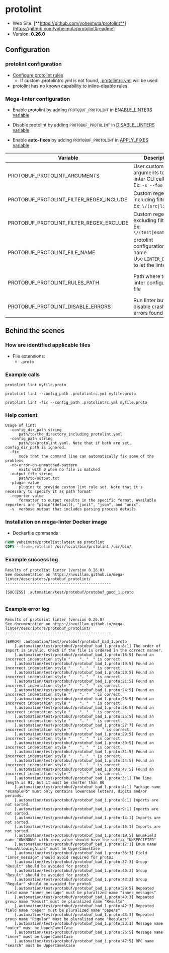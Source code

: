 <!-- markdownlint-disable MD033 MD041 -->
<!-- Generated by .automation/build.py, please do not update manually -->
# protolint

- Web Site: [**https://github.com/yoheimuta/protolint**](https://github.com/yoheimuta/protolint#readme)
- Version: **0.26.0**

## Configuration

### protolint configuration

- [Configure protolint rules](https://github.com/yoheimuta/protolint#rules)
  - If custom .protolintrc.yml is not found, [.protolintrc.yml](https://github.com/nvuillam/mega-linter/tree/master/TEMPLATES/.protolintrc.yml) will be used
- protolint has no known capability to inline-disable rules

### Mega-linter configuration

- Enable protolint by adding `PROTOBUF_PROTOLINT` in [ENABLE_LINTERS variable](../index.md#activation-and-deactivation)
- Disable protolint by adding `PROTOBUF_PROTOLINT` in [DISABLE_LINTERS variable](../index.md#activation-and-deactivation)

- Enable **auto-fixes** by adding `PROTOBUF_PROTOLINT` in [APPLY_FIXES variable](../index.md#apply-fixes)

| Variable | Description | Default value |
| ----------------- | -------------- | -------------- |
| PROTOBUF_PROTOLINT_ARGUMENTS | User custom arguments to add in linter CLI call<br/>Ex: `-s --foo "bar"` |  |
| PROTOBUF_PROTOLINT_FILTER_REGEX_INCLUDE | Custom regex including filter<br/>Ex: `\/(src\|lib)\/` | Include every file |
| PROTOBUF_PROTOLINT_FILTER_REGEX_EXCLUDE | Custom regex excluding filter<br/>Ex: `\/(test\|examples)\/` | Exclude no file |
| PROTOBUF_PROTOLINT_FILE_NAME | protolint configuration file name</br>Use `LINTER_DEFAULT` to let the linter find it | `.protolintrc.yml` |
| PROTOBUF_PROTOLINT_RULES_PATH | Path where to find linter configuration file | Workspace folder, then Mega-Linter default rules |
| PROTOBUF_PROTOLINT_DISABLE_ERRORS | Run linter but disable crash if errors found | `false` |

## Behind the scenes

### How are identified applicable files

- File extensions:
  - `.proto`

<!-- markdownlint-disable -->
<!-- /* cSpell:disable */ -->

### Example calls

```shell
protolint lint myfile.proto
```

```shell
protolint lint --config_path .protolintrc.yml myfile.proto
```

```shell
protolint lint -fix --config_path .protolintrc.yml myfile.proto
```


### Help content

```shell
Usage of lint:
  -config_dir_path string
      path/to/the_directory_including_protolint.yaml
  -config_path string
      path/to/protolint.yaml. Note that if both are set, config_dir_path is ignored.
  -fix
      mode that the command line can automatically fix some of the problems
  -no-error-on-unmatched-pattern
      exits with 0 when no file is matched
  -output_file string
      path/to/output.txt
  -plugin value
      plugins to provide custom lint rule set. Note that it's necessary to specify it as path format'
  -reporter value
      formatter to output results in the specific format. Available reporters are "plain"(default), "junit", "json", and "unix".
  -v  verbose output that includes parsing process details

```

### Installation on mega-linter Docker image

- Dockerfile commands :
```dockerfile
FROM yoheimuta/protolint:latest as protolint
COPY --from=protolint /usr/local/bin/protolint /usr/bin/
```


### Example success log

```shell
Results of protolint linter (version 0.26.0)
See documentation on https://nvuillam.github.io/mega-linter/descriptors/protobuf_protolint/
-----------------------------------------------

[SUCCESS] .automation/test/protobuf/protobuf_good_1.proto
    

```

### Example error log

```shell
Results of protolint linter (version 0.26.0)
See documentation on https://nvuillam.github.io/mega-linter/descriptors/protobuf_protolint/
-----------------------------------------------

[ERROR] .automation/test/protobuf/protobuf_bad_1.proto
    [.automation/test/protobuf/protobuf_bad_1.proto:8:1] The order of Import is invalid. Check if the file is ordered in the correct manner.
    [.automation/test/protobuf/protobuf_bad_1.proto:18:5] Found an incorrect indentation style "    ". "  " is correct.
    [.automation/test/protobuf/protobuf_bad_1.proto:19:5] Found an incorrect indentation style "    ". "  " is correct.
    [.automation/test/protobuf/protobuf_bad_1.proto:20:5] Found an incorrect indentation style "    ". "  " is correct.
    [.automation/test/protobuf/protobuf_bad_1.proto:21:5] Found an incorrect indentation style "    ". "  " is correct.
    [.automation/test/protobuf/protobuf_bad_1.proto:24:5] Found an incorrect indentation style "    ". "  " is correct.
    [.automation/test/protobuf/protobuf_bad_1.proto:26:5] Found an incorrect indentation style "    ". "  " is correct.
    [.automation/test/protobuf/protobuf_bad_1.proto:28:5] Found an incorrect indentation style "    ". "  " is correct.
    [.automation/test/protobuf/protobuf_bad_1.proto:25:5] Found an incorrect indentation style "    ". "  " is correct.
    [.automation/test/protobuf/protobuf_bad_1.proto:27:7] Found an incorrect indentation style "      ". "    " is correct.
    [.automation/test/protobuf/protobuf_bad_1.proto:29:5] Found an incorrect indentation style "    ". "  " is correct.
    [.automation/test/protobuf/protobuf_bad_1.proto:30:5] Found an incorrect indentation style "    ". "  " is correct.
    [.automation/test/protobuf/protobuf_bad_1.proto:31:5] Found an incorrect indentation style "    ". "  " is correct.
    [.automation/test/protobuf/protobuf_bad_1.proto:34:5] Found an incorrect indentation style "    ". "  " is correct.
    [.automation/test/protobuf/protobuf_bad_1.proto:47:5] Found an incorrect indentation style "    ". "  " is correct.
    [.automation/test/protobuf/protobuf_bad_1.proto:3:1] The line length is 91, but it must be shorter than 80
    [.automation/test/protobuf/protobuf_bad_1.proto:4:1] Package name "examplePb" must only contains lowercase letters, digits and/or periods.
    [.automation/test/protobuf/protobuf_bad_1.proto:8:1] Imports are not sorted.
    [.automation/test/protobuf/protobuf_bad_1.proto:9:1] Imports are not sorted.
    [.automation/test/protobuf/protobuf_bad_1.proto:14:1] Imports are not sorted.
    [.automation/test/protobuf/protobuf_bad_1.proto:15:1] Imports are not sorted.
    [.automation/test/protobuf/protobuf_bad_1.proto:19:5] EnumField name "UNKNOWN" with zero value should have the suffix "UNSPECIFIED"
    [.automation/test/protobuf/protobuf_bad_1.proto:17:1] Enum name "enumAllowingAlias" must be UpperCamelCase
    [.automation/test/protobuf/protobuf_bad_1.proto:36:3] Field "inner_message" should avoid required for proto3
    [.automation/test/protobuf/protobuf_bad_1.proto:37:3] Group "Result" should be avoided for proto3
    [.automation/test/protobuf/protobuf_bad_1.proto:40:3] Group "Result" should be avoided for proto3
    [.automation/test/protobuf/protobuf_bad_1.proto:43:3] Group "Regular" should be avoided for proto3
    [.automation/test/protobuf/protobuf_bad_1.proto:29:5] Repeated field name "inner_message" must be pluralized name "inner_messages"
    [.automation/test/protobuf/protobuf_bad_1.proto:40:3] Repeated group name "Result" must be pluralized name "Results"
    [.automation/test/protobuf/protobuf_bad_1.proto:42:3] Repeated field name "paper" must be pluralized name "papers"
    [.automation/test/protobuf/protobuf_bad_1.proto:43:3] Repeated group name "Regular" must be pluralized name "Regulars"
    [.automation/test/protobuf/protobuf_bad_1.proto:23:1] Message name "outer" must be UpperCamelCase
    [.automation/test/protobuf/protobuf_bad_1.proto:26:5] Message name "inner" must be UpperCamelCase
    [.automation/test/protobuf/protobuf_bad_1.proto:47:5] RPC name "search" must be UpperCamelCase

```
